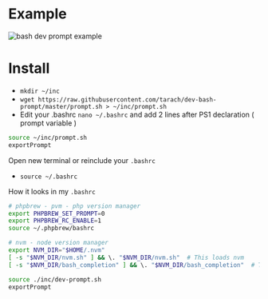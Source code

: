 # Example

![bash dev prompt example](https://raw.githubusercontent.com/tarach/bash-dev-prompt/master/example.jpg)

# Install
* ```mkdir ~/inc```
* ```wget https://raw.githubusercontent.com/tarach/dev-bash-prompt/master/prompt.sh > ~/inc/prompt.sh```
* Edit your .bashrc ```nano ~/.bashrc``` and add 2 lines after PS1 declaration ( prompt variable )
```bash
source ~/inc/prompt.sh
exportPrompt
```
Open new terminal or reinclude your ```.bashrc```
* ```source ~/.bashrc```

How it looks in my ```.bashrc```
```bash
# phpbrew - pvm - php version manager
export PHPBREW_SET_PROMPT=0
export PHPBREW_RC_ENABLE=1
source ~/.phpbrew/bashrc

# nvm - node version manager
export NVM_DIR="$HOME/.nvm"
[ -s "$NVM_DIR/nvm.sh" ] && \. "$NVM_DIR/nvm.sh"  # This loads nvm
[ -s "$NVM_DIR/bash_completion" ] && \. "$NVM_DIR/bash_completion"  # This loads nvm bash_completion

source ./inc/dev-prompt.sh
exportPrompt
```
